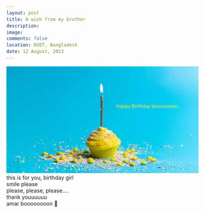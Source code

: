 ```yaml
---
layout: post
title: A wish from my brother
description: 
image: 
comments: false
location: DUET, Bangladesh
date: 12 August, 2023
---
```



<img src="/_posts/images/hbd_sister.jpg" alt="brother wising his sister on birthday">
<br>
this is for you, birthday girl <br>
smile please <br>
please, please, please.... <br>
thank youuuuuu <br>
amar boooooooon 🥰
